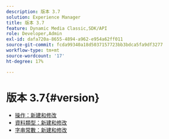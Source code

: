 ```yaml
---
description: 版本 3.7
solution: Experience Manager
title: 版本 3.7
feature: Dynamic Media Classic,SDK/API
role: Developer,Admin
exl-id: dafa720a-8655-4894-a962-e954a62ff011
source-git-commit: fcda99340a18d5037157723bb3bdca5fa9df3277
workflow-type: tm+mt
source-wordcount: '17'
ht-degree: 17%

---
```


# 版本 3.7{#version}

* [操作：新建和修改](r-3-7-operations.md)
* [資料類型：新建和修改](r-3-7-types.md)
* [字串常數：新建和修改](r-3-7-string-constants.md)
